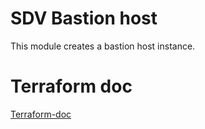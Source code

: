 # SDV Bastion host

This module creates a bastion host instance.

# Terraform doc

[Terraform-doc](terraform-doc.md)

